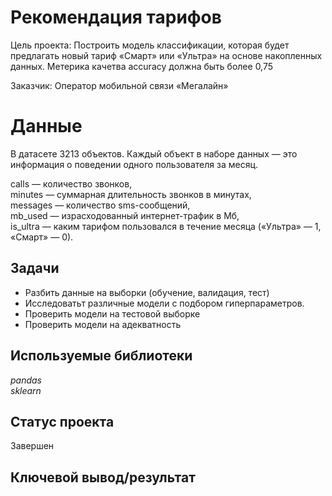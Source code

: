 # Рекомендация тарифов
Цель проекта: Построить модель классификации, которая будет предлагать новый тариф «Смарт» или «Ультра» на основе накопленных данных. Метерика качетва accuracy должна быть более 0,75

Заказчик: Оператор мобильной связи «Мегалайн»

# Данные
В датасете 3213 объектов. Каждый объект в наборе данных — это информация о поведении одного пользователя за месяц.

сalls — количество звонков,  
minutes — суммарная длительность звонков в минутах,  
messages — количество sms-сообщений,  
mb_used — израсходованный интернет-трафик в Мб,  
is_ultra — каким тарифом пользовался в течение месяца («Ультра» — 1, «Смарт» — 0).  

## Задачи

- Разбить данные на выборки (обучение, валидация, тест)  
- Исследоватьт различные модели с подбором гиперпараметров.
- Проверить модели на тестовой выборке
- Проверить модели на адекватность

## Используемые библиотеки
*pandas*  
*sklearn*

## Статус проекта
Завершен

## Ключевой вывод/результат

